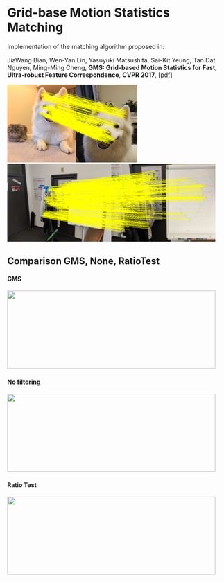 # Grid-base Motion Statistics Matching

Implementation of the matching algorithm proposed in:


JiaWang Bian, Wen-Yan Lin, Yasuyuki Matsushita, Sai-Kit Yeung, Tan Dat Nguyen, Ming-Ming Cheng, **GMS: Grid-based Motion Statistics for Fast, Ultra-robust Feature Correspondence**, **CVPR 2017**, [[pdf](http://jwbian.net/Papers/GMS_CVPR17.pdf)]

<img src="doc/GMS_results.png" width="300" height="180">


<img src="doc/results_GMS_anim.gif" width="480" height="180">

## Comparison GMS, None, RatioTest
#### GMS
<img src="doc/matching_GMS.gif" width="480" height="180">


#### No filtering
<img src="doc/matching_None.gif" width="480" height="180">

#### Ratio Test
<img src="doc/matching_RatioTest.gif" width="480" height="180">

